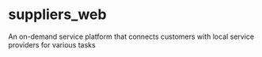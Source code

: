 # suppliers_web
 An on-demand service platform that connects customers with local service providers for various tasks
